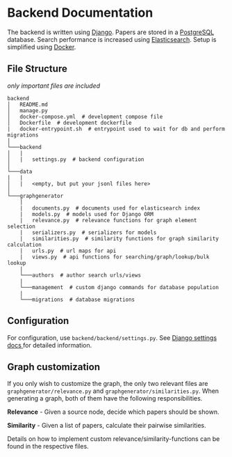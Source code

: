 
# Backend Documentation

The backend is written using [Django](https://www.djangoproject.com/). Papers are stored in a [PostgreSQL](https://www.postgresql.org/)  database. Search performance is increased using [Elasticsearch](https://www.elastic.co/elasticsearch/). Setup is simplified using [Docker](https://www.docker.com/).

## File Structure
*only important files are included*
```
backend
│   README.md
│   manage.py
│   docker-compose.yml  # development compose file
│   Dockerfile  # development dockerfile
|   docker-entrypoint.sh  # entrypoint used to wait for db and perform migrations
│
└───backend
│   |
│   |   settings.py  # backend configuration
│   
└───data
|   |
│   |   <empty, but put your jsonl files here>
│
└───graphgenerator
    |
    |   documents.py  # documents used for elasticsearch index
    |   models.py  # models used for Django ORM
    |   relevance.py  # relevance functions for graph element selection
    |   serializers.py  # serializers for models
    |   similarities.py  # similarity functions for graph similarity calculation
    |   urls.py  # url maps for api
    |   views.py  # api functions for searching/graph/lookup/bulk lookup 
    |
    └───authors  # author search urls/views
    |   
    └───management  # custom django commands for database population
    |
    └───migrations  # database migrations
```



## Configuration
For configuration, use `backend/backend/settings.py`. See [Django settings docs ](https://docs.djangoproject.com/en/3.1/ref/settings/) for detailed information.


## Graph customization
If you only wish to customize the graph, the only two relevant files are `graphgenerator/relevance.py` and `graphgenerator/similarities.py`. When generating a graph, both of them have the following responsibilities.

**Relevance** - Given a source node, decide which papers should be shown. 

**Similarity** - Given a list of papers, calculate their pairwise similarities.

Details on how to implement custom relevance/similarity-functions can be found in the respective files.

